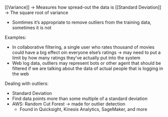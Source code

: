 [[Variance]] → Measures how spread-out the data is
[[Standard Deviation]] → The square root of variance


- Somtimes it’s appropriate to remove outliers from the training data, sometimes it is not

Examples:
- In collaborative filtering, a single user who rates thousand of movies could have a big effect oin everyone else’s ratings → may need to put a limit by how many ratings they’ve actually put into the system
- Web log data, outliers may represent bots or other agent that should be filtered if we are talking about the data of actual people that is logging in the web

Dealing with outliers:
- Standard Deviation
- Find data points more than some multiple of a standard deviation
- AWS: Random Cut Forest → made for outlier detection
	- Found in Quicksight, Kinesis Analytics, SageMaker, and more

